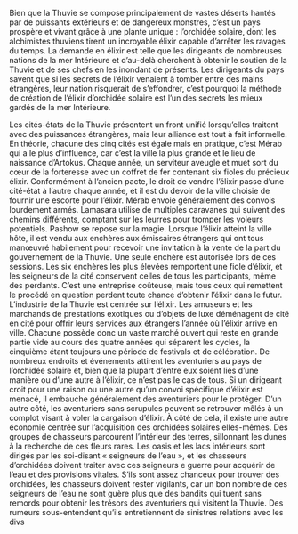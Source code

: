 Bien que la Thuvie se compose principalement de vastes déserts hantés par de puissants extérieurs et de dangereux monstres, c’est un pays prospère et vivant grâce à une plante unique : l’orchidée solaire, dont les alchimistes thuviens tirent un incroyable élixir capable d’arrêter les ravages du temps. La demande en élixir est telle que les dirigeants de nombreuses nations de la mer Intérieure et d’au-delà cherchent à obtenir le soutien de la Thuvie et de ses chefs en les inondant de présents. Les dirigeants du pays savent que si les secrets de l’élixir venaient à tomber entre des mains étrangères, leur nation risquerait de s’effondrer, c’est pourquoi la méthode de création de l’élixir d’orchidée solaire est l’un des secrets les mieux gardés de la mer Intérieure.

Les cités-états de la Thuvie présentent un front unifié lorsqu’elles traitent avec des puissances étrangères, mais leur alliance est tout à fait informelle. En théorie, chacune des cinq cités est égale mais en pratique, c’est Mérab qui a le plus d’influence, car c’est la ville la plus grande et le lieu de naissance d’Artokus.
Chaque année, un serviteur aveugle et muet sort du cœur de la forteresse avec un coffret de fer contenant six fioles du précieux élixir. Conformément à l’ancien pacte, le droit de vendre l’élixir passe d’une cité-état à l’autre chaque année, et il est du devoir de la ville choisie de fournir une escorte pour l’élixir. Mérab envoie généralement des convois lourdement armés. Lamasara utilise de multiples caravanes qui suivent des chemins différents, comptant sur les leurres pour tromper les voleurs potentiels. Pashow se repose sur la magie.
Lorsque l’élixir atteint la ville hôte, il est vendu aux enchères aux émissaires étrangers qui ont tous manœuvré habilement pour recevoir une invitation à la vente de la part du gouvernement de la Thuvie. Une seule enchère est autorisée lors de ces sessions. Les six enchères les plus élevées remportent une fiole d’élixir, et les seigneurs de la cité conservent celles de tous les participants, même des perdants. C’est une entreprise coûteuse, mais tous ceux qui remettent le procédé en question perdent toute chance d’obtenir l’élixir dans le futur.
L’industrie de la Thuvie est centrée sur l’élixir. Les amuseurs et les marchands de prestations exotiques ou d’objets de luxe déménagent de cité en cité pour offrir leurs services aux étrangers l’année où l’élixir arrive en ville. Chacune possède donc un vaste marché ouvert qui reste en grande partie vide au cours des quatre années qui séparent les cycles, la cinquième étant toujours une période de festivals et de célébration.
De nombreux endroits et événements attirent les aventuriers au pays de l’orchidée solaire et, bien que la plupart d’entre eux soient liés d’une manière ou d’une autre à l’élixir, ce n’est pas le cas de tous. Si un dirigeant croit pour une raison ou une autre qu’un convoi spécifique d’élixir est menacé, il embauche généralement des aventuriers pour le protéger. D’un autre côté, les aventuriers sans scrupules peuvent se retrouver mêlés à un complot visant à voler la cargaison d’élixir. À côté de cela, il existe une autre économie centrée sur l’acquisition des orchidées solaires elles-mêmes. Des groupes de chasseurs parcourent l’intérieur des terres, sillonnant les dunes à la recherche de ces fleurs rares. Les oasis et les lacs intérieurs sont dirigés par les soi-disant « seigneurs de l’eau », et les chasseurs d’orchidées doivent traiter avec ces seigneurs e guerre pour acquérir de l’eau et des provisions vitales. S’ils sont assez chanceux pour trouver des orchidées, les chasseurs doivent rester vigilants, car un bon nombre de ces seigneurs de l’eau ne sont guère plus que des bandits qui tuent sans remords pour obtenir les trésors des aventuriers qui visitent la Thuvie. Des rumeurs sous-entendent qu’ils entretiennent de sinistres relations avec les divs